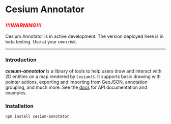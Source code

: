 # Cesium Annotator

<h3 style="color: red;"><em>!!!WARNING!!!</em></h3> 

Cesium Annotator is in active development. The version deployed here is in beta testing. Use at your own risk. 

---

### Introduction

***cesium-annotator*** is a library of tools to help users draw and interact with 2D entities on a map rendered by `CesiumJS`. It supports basic drawing with pointer actions, exporting and importing from GeoJSON, annotation grouping, and much more. See the [docs](https://qed0711.github.io/cesium-annotator/index.html) for API documentation and examples. 

### Installation

```bash
npm install cesium-annotator
```